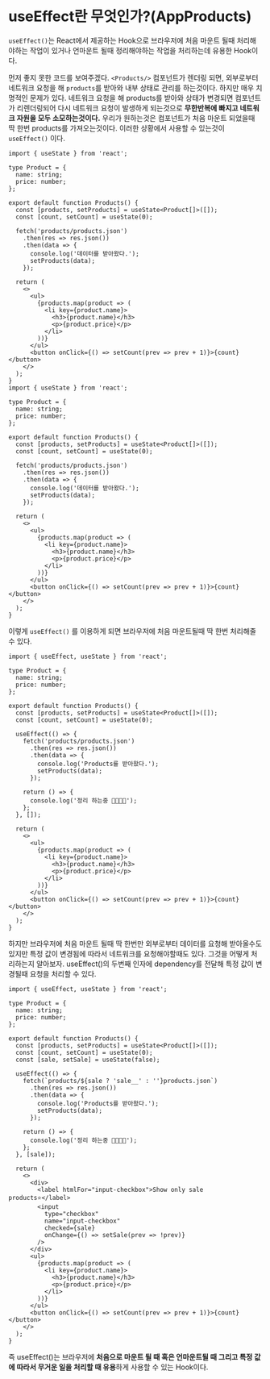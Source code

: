 # useEffect란 무엇인가?(AppProducts)

`useEffect()`는 React에서 제공하는 Hook으로 브라우저에 처음 마운트 될때 처리해야하는 작업이 있거나 언마운트 될때 정리해야하는 작업을 처리하는데 유용한 Hook이다.

먼저 좋지 못한 코드를 보여주겠다.
`<Products/>` 컴포넌트가 렌더링 되면, 외부로부터 네트워크 요청을 해 `products`를 받아와 내부 상태로 관리를 하는것이다. 하지만 매우 치명적인 문제가 있다. 네트워크 요청을 해 products를 받아와 상태가 변경되면 컴포넌트가 리렌더링되어 다시 네트워크 요청이 발생하게 되는것으로 **무한반복에 빠지고 네트워크 자원을 모두 소모하는것이다.** 우리가 원하는것은 컴포넌트가 처음 마운트 되었을때 딱 한번 products를 가져오는것이다. 이러한 상황에서 사용할 수 있는것이 `useEffect()` 이다.

```tsx
import { useState } from 'react';

type Product = {
  name: string;
  price: number;
};

export default function Products() {
  const [products, setProducts] = useState<Product[]>([]);
  const [count, setCount] = useState(0);

  fetch('products/products.json')
    .then(res => res.json())
    .then(data => {
      console.log('데이터를 받아왔다.');
      setProducts(data);
    });

  return (
    <>
      <ul>
        {products.map(product => (
          <li key={product.name}>
            <h3>{product.name}</h3>
            <p>{product.price}</p>
          </li>
        ))}
      </ul>
      <button onClick={() => setCount(prev => prev + 1)}>{count}</button>
    </>
  );
}
import { useState } from 'react';

type Product = {
  name: string;
  price: number;
};

export default function Products() {
  const [products, setProducts] = useState<Product[]>([]);
  const [count, setCount] = useState(0);

  fetch('products/products.json')
    .then(res => res.json())
    .then(data => {
      console.log('데이터를 받아왔다.');
      setProducts(data);
    });

  return (
    <>
      <ul>
        {products.map(product => (
          <li key={product.name}>
            <h3>{product.name}</h3>
            <p>{product.price}</p>
          </li>
        ))}
      </ul>
      <button onClick={() => setCount(prev => prev + 1)}>{count}</button>
    </>
  );
}
```

이렇게 `useEffect()` 를 이용하게 되면 브라우저에 처음 마운트될때 딱 한번 처리해줄 수 있다.

```tsx
import { useEffect, useState } from 'react';

type Product = {
  name: string;
  price: number;
};

export default function Products() {
  const [products, setProducts] = useState<Product[]>([]);
  const [count, setCount] = useState(0);

  useEffect(() => {
    fetch('products/products.json')
      .then(res => res.json())
      .then(data => {
        console.log('Products를 받아왔다.');
        setProducts(data);
      });

    return () => {
      console.log('정리 하는중 🧹🧹🧹🧹');
    };
  }, []);

  return (
    <>
      <ul>
        {products.map(product => (
          <li key={product.name}>
            <h3>{product.name}</h3>
            <p>{product.price}</p>
          </li>
        ))}
      </ul>
      <button onClick={() => setCount(prev => prev + 1)}>{count}</button>
    </>
  );
}
```

하지만 브라우저에 처음 마운트 될때 딱 한번만 외부로부터 데이터를 요청해 받아올수도 있지만 특정 값이 변경됨에 따라서 네트워크를 요청해야할때도 있다. 그것을 어떻게 처리하는지 알아보자. useEffect()의 두번째 인자에 dependency를 전달해 특정 값이 변경될때 요청을 처리할 수 있다.

```tsx
import { useEffect, useState } from 'react';

type Product = {
  name: string;
  price: number;
};

export default function Products() {
  const [products, setProducts] = useState<Product[]>([]);
  const [count, setCount] = useState(0);
  const [sale, setSale] = useState(false);

  useEffect(() => {
    fetch(`products/${sale ? 'sale__' : ''}products.json`)
      .then(res => res.json())
      .then(data => {
        console.log('Products를 받아왔다.');
        setProducts(data);
      });

    return () => {
      console.log('정리 하는중 🧹🧹🧹🧹');
    };
  }, [sale]);

  return (
    <>
      <div>
        <label htmlFor="input-checkbox">Show only sale products⭐</label>
        <input
          type="checkbox"
          name="input-checkbox"
          checked={sale}
          onChange={() => setSale(prev => !prev)}
        />
      </div>
      <ul>
        {products.map(product => (
          <li key={product.name}>
            <h3>{product.name}</h3>
            <p>{product.price}</p>
          </li>
        ))}
      </ul>
      <button onClick={() => setCount(prev => prev + 1)}>{count}</button>
    </>
  );
}
```

즉 useEffect()는 브라우저에 **처음으로 마운트 될 때 혹은 언마운트될 때 그리고 특정 값에 따라서 무거운 일을 처리할 때 유용**하게 사용할 수 있는 Hook이다.
